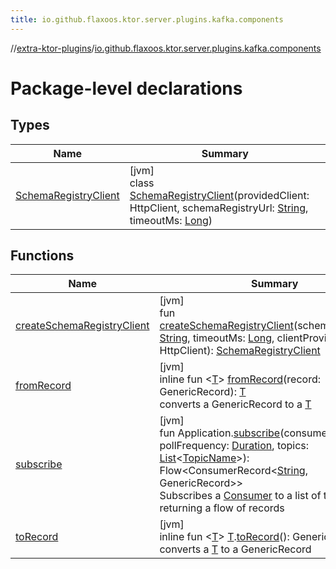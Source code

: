 ```yaml
---
title: io.github.flaxoos.ktor.server.plugins.kafka.components
---
```


//[extra-ktor-plugins](../../index.md)/[io.github.flaxoos.ktor.server.plugins.kafka.components](index.md)

# Package-level declarations

## Types

| Name                                                     | Summary                                                                                                                                                                                                                                                                                       |
|----------------------------------------------------------|-----------------------------------------------------------------------------------------------------------------------------------------------------------------------------------------------------------------------------------------------------------------------------------------------|
| [SchemaRegistryClient](-schema-registry-client/index.md) | [jvm]<br>class [SchemaRegistryClient](-schema-registry-client/index.md)(providedClient: HttpClient, schemaRegistryUrl: [String](https://kotlinlang.org/api/latest/jvm/stdlib/kotlin/-string/index.md), timeoutMs: [Long](https://kotlinlang.org/api/latest/jvm/stdlib/kotlin/-long/index.md)) |

## Functions

| Name                                                           | Summary                                                                                                                                                                                                                                                                                                                                                                                                                                                                                                                                                                                                                                                                                                                     |
|----------------------------------------------------------------|-----------------------------------------------------------------------------------------------------------------------------------------------------------------------------------------------------------------------------------------------------------------------------------------------------------------------------------------------------------------------------------------------------------------------------------------------------------------------------------------------------------------------------------------------------------------------------------------------------------------------------------------------------------------------------------------------------------------------------|
| [createSchemaRegistryClient](create-schema-registry-client.md) | [jvm]<br>fun [createSchemaRegistryClient](create-schema-registry-client.md)(schemaRegistryUrl: [String](https://kotlinlang.org/api/latest/jvm/stdlib/kotlin/-string/index.md), timeoutMs: [Long](https://kotlinlang.org/api/latest/jvm/stdlib/kotlin/-long/index.md), clientProvider: () -&gt; HttpClient): [SchemaRegistryClient](-schema-registry-client/index.md)                                                                                                                                                                                                                                                                                                                                                        |
| [fromRecord](from-record.md)                                   | [jvm]<br>inline fun &lt;[T](from-record.md)&gt; [fromRecord](from-record.md)(record: GenericRecord): [T](from-record.md)<br>converts a GenericRecord to a [T](from-record.md)                                                                                                                                                                                                                                                                                                                                                                                                                                                                                                                                               |
| [subscribe](subscribe.md)                                      | [jvm]<br>fun Application.[subscribe](subscribe.md)(consumer: [Consumer](../io.github.flaxoos.ktor.server.plugins.kafka/-consumer/index.md), pollFrequency: [Duration](https://kotlinlang.org/api/latest/jvm/stdlib/kotlin.time/-duration/index.md), topics: [List](https://kotlinlang.org/api/latest/jvm/stdlib/kotlin.collections/-list/index.md)&lt;[TopicName](../io.github.flaxoos.ktor.server.plugins.kafka/-topic-name/index.md)&gt;): Flow&lt;ConsumerRecord&lt;[String](https://kotlinlang.org/api/latest/jvm/stdlib/kotlin/-string/index.md), GenericRecord&gt;&gt;<br>Subscribes a [Consumer](../io.github.flaxoos.ktor.server.plugins.kafka/-consumer/index.md) to a list of topics, returning a flow of records |
| [toRecord](to-record.md)                                       | [jvm]<br>inline fun &lt;[T](to-record.md)&gt; [T](to-record.md).[toRecord](to-record.md)(): GenericRecord<br>converts a [T](to-record.md) to a GenericRecord                                                                                                                                                                                                                                                                                                                                                                                                                                                                                                                                                                |

